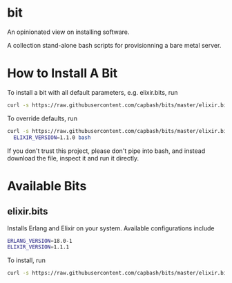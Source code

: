 bit
==============

An opinionated view on installing software.

A collection stand-alone bash scripts for provisionning a bare metal server.

# How to Install A Bit #

To install a bit with all default parameters, e.g. elixir.bits, run

```bash
curl -s https://raw.githubusercontent.com/capbash/bits/master/elixir.bits | bash
```

To override defaults, run

```bash
curl -s https://raw.githubusercontent.com/capbash/bits/master/elixir.bits | \
  ELIXIR_VERSION=1.1.0 bash
```

If you don't trust this project, please don't pipe into bash, and instead download the file,
inspect it and run it directly.

# Available Bits #

## elixir.bits ##

Installs Erlang and Elixir on your system.  Available configurations include

```bash
ERLANG_VERSION=18.0-1
ELIXIR_VERSION=1.1.1
```
To install, run

```bash
curl -s https://raw.githubusercontent.com/capbash/bits/master/elixir.bits | bash
```
